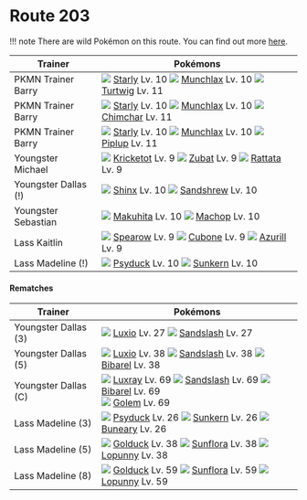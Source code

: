# Route 203

!!! note
    There are wild Pokémon on this route. You can find out more [here](/wild_pokemon/route_203/).


Trainer                    | Pokémons
---                        | ---
PKMN Trainer Barry         | ![][396]  [Starly] Lv. 10  ![][446]  [Munchlax] Lv. 10  ![][387]  [Turtwig] Lv. 11
PKMN Trainer Barry         | ![][396]  [Starly] Lv. 10  ![][446]  [Munchlax] Lv. 10  ![][390]  [Chimchar] Lv. 11
PKMN Trainer Barry         | ![][396]  [Starly] Lv. 10  ![][446]  [Munchlax] Lv. 10  ![][393]  [Piplup] Lv. 11
Youngster Michael          | ![][401]  [Kricketot] Lv. 9  ![][041]  [Zubat] Lv. 9  ![][019]  [Rattata] Lv. 9
Youngster Dallas (!)       | ![][403]  [Shinx] Lv. 10  ![][027]  [Sandshrew] Lv. 10
Youngster Sebastian        | ![][296]  [Makuhita] Lv. 10  ![][066]  [Machop] Lv. 10
Lass Kaitlin               | ![][021]  [Spearow] Lv. 9  ![][104]  [Cubone] Lv. 9  ![][298]  [Azurill] Lv. 9
Lass Madeline (!)          | ![][054]  [Psyduck] Lv. 10  ![][191]  [Sunkern] Lv. 10

#### Rematches

Trainer                    | Pokémons
---                        | ---
Youngster Dallas (3)       | ![][404]  [Luxio] Lv. 27  ![][028]  [Sandslash] Lv. 27
Youngster Dallas (5)       | ![][404]  [Luxio] Lv. 38  ![][028]  [Sandslash] Lv. 38  ![][400]  [Bibarel] Lv. 38
Youngster Dallas (C)       | ![][405]  [Luxray] Lv. 69  ![][028]  [Sandslash] Lv. 69  ![][400]  [Bibarel] Lv. 69 <br> ![][076]  [Golem] Lv. 69
Lass Madeline (3)          | ![][054]  [Psyduck] Lv. 26  ![][191]  [Sunkern] Lv. 26  ![][427]  [Buneary] Lv. 26
Lass Madeline (5)          | ![][055]  [Golduck] Lv. 38  ![][192]  [Sunflora] Lv. 38  ![][428]  [Lopunny] Lv. 38
Lass Madeline (8)          | ![][055]  [Golduck] Lv. 59  ![][192]  [Sunflora] Lv. 59  ![][428]  [Lopunny] Lv. 59


[Rattata]: /pokemon_changes/019/
[Spearow]: /pokemon_changes/021/
[Sandshrew]: /pokemon_changes/027/
[Sandslash]: /pokemon_changes/028/
[Zubat]: /pokemon_changes/041/
[Psyduck]: /pokemon_changes/054/
[Golduck]: /pokemon_changes/055/
[Machop]: /pokemon_changes/066/
[Golem]: /pokemon_changes/076/
[Cubone]: /pokemon_changes/104/
[Sunkern]: /pokemon_changes/191/
[Sunflora]: /pokemon_changes/192/
[Makuhita]: /pokemon_changes/296/
[Azurill]: /pokemon_changes/298/
[Turtwig]: /pokemon_changes/387/
[Chimchar]: /pokemon_changes/390/
[Piplup]: /pokemon_changes/393/
[Starly]: /pokemon_changes/396/
[Bibarel]: /pokemon_changes/400/
[Kricketot]: /pokemon_changes/401/
[Shinx]: /pokemon_changes/403/
[Luxio]: /pokemon_changes/404/
[Luxray]: /pokemon_changes/405/
[Buneary]: /pokemon_changes/427/
[Lopunny]: /pokemon_changes/428/
[Munchlax]: /pokemon_changes/446/
[019]: /img/pokemon/019.png
[021]: /img/pokemon/021.png
[027]: /img/pokemon/027.png
[028]: /img/pokemon/028.png
[041]: /img/pokemon/041.png
[054]: /img/pokemon/054.png
[055]: /img/pokemon/055.png
[066]: /img/pokemon/066.png
[076]: /img/pokemon/076.png
[104]: /img/pokemon/104.png
[191]: /img/pokemon/191.png
[192]: /img/pokemon/192.png
[296]: /img/pokemon/296.png
[298]: /img/pokemon/298.png
[387]: /img/pokemon/387.png
[390]: /img/pokemon/390.png
[393]: /img/pokemon/393.png
[396]: /img/pokemon/396.png
[400]: /img/pokemon/400.png
[401]: /img/pokemon/401.png
[403]: /img/pokemon/403.png
[404]: /img/pokemon/404.png
[405]: /img/pokemon/405.png
[427]: /img/pokemon/427.png
[428]: /img/pokemon/428.png
[446]: /img/pokemon/446.png
